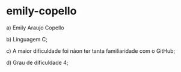 # emily-copello

a) Emily Araujo Copello

b)  Linguagem C;

c)  A maior dificuldade foi nãon ter tanta familiaridade com o GitHub;

d) Grau de dificuldade 4;

